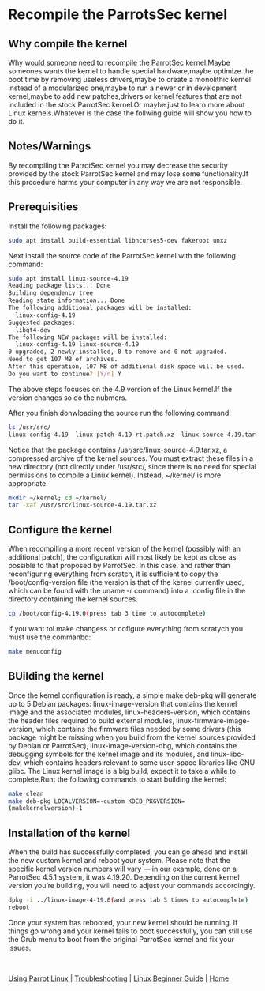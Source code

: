 # Recompile the ParrotsSec kernel

##  Why compile the kernel

Why would someone need to recompile the ParrotSec kernel.Maybe someones wants the kernel to handle special hardware,maybe optimize the boot time by removing useless drivers,maybe to create a monolithic kernel instead of a modularized one,maybe to run a newer or in development kernel,maybe to add new patches,drivers or kernel features that are not included in the stock ParrotSec kernel.Or maybe just to learn more about Linux kernels.Whatever is the case the follwing guide will show you how to do it.

## Notes/Warnings

By recompiling the ParrotSec kernel you may decrease the security provided by the stock ParrotSec kernel and may lose some functionality.If this procedure harms your computer in any way we are not responsible.

## Prerequisities

Install the following packages:
```bash
sudo apt install build-essential libncurses5-dev fakeroot unxz
```
Next install the source code of the ParrotSec kernel with the following command:
```bash
sudo apt install linux-source-4.19
Reading package lists... Done
Building dependency tree       
Reading state information... Done
The following additional packages will be installed:
  linux-config-4.19
Suggested packages:
  libqt4-dev
The following NEW packages will be installed:
  linux-config-4.19 linux-source-4.19
0 upgraded, 2 newly installed, 0 to remove and 0 not upgraded.
Need to get 107 MB of archives.
After this operation, 107 MB of additional disk space will be used.
Do you want to continue? [Y/n] Y
```
The above steps focuses on the 4.9 version of the Linux kernel.If the version changes so do the nubmers.

After you finish donwloading the source run the following command:
```bash
ls /usr/src/
linux-config-4.19  linux-patch-4.19-rt.patch.xz  linux-source-4.19.tar.xz
```
Notice that the package contains /usr/src/linux-source-4.9.tar.xz, a compressed archive of the kernel sources. You must extract these files in a new directory (not directly under /usr/src/, since there is no need for special permissions to compile a Linux kernel). Instead, ~/kernel/ is more appropriate.
```bash 
mkdir ~/kernel; cd ~/kernel/
tar -xaf /usr/src/linux-source-4.19.tar.xz
```

## Configure the kernel



When recompiling a more recent version of the kernel (possibly with an additional patch), the configuration will most likely be kept as close as possible to that proposed by ParrotSec. In this case, and rather than reconfiguring everything from scratch, it is sufficient to copy the /boot/config-version file (the version is that of the kernel currently used, which can be found with the uname -r command) into a .config file in the directory containing the kernel sources.
```bash
cp /boot/config-4.19.0(press tab 3 time to autocomplete)
```
If you want toi make changess or cofigure everything from scratych you must use the commanbd:
```bash
make menuconfig
```

## BUilding the kernel

Once the kernel configuration is ready, a simple make deb-pkg will generate up to 5 Debian packages: linux-image-version that contains the kernel image and the associated modules, linux-headers-version, which contains the header files required to build external modules, linux-firmware-image-version, which contains the firmware files needed by some drivers (this package might be missing when you build from the kernel sources provided by Debian or ParrotSec), linux-image-version-dbg, which contains the debugging symbols for the kernel image and its modules, and linux-libc-dev, which contains headers relevant to some user-space libraries like GNU glibc. The Linux kernel image is a big build, expect it to take a while to complete.Runt the following commands to start building the kernel:
```bash
make clean
make deb-pkg LOCALVERSION=-custom KDEB_PKGVERSION=
(makekernelversion)-1
```

## Installation of the kernel

When the build has successfully completed, you can go ahead and install the new custom kernel and reboot your system. Please note that the specific kernel version numbers will vary — in our example, done on a ParrotSec 4.5.1 system, it was 4.19.20. Depending on the current kernel version you’re building, you will need to adjust your commands accordingly.
```bash
dpkg -i ../linux-image-4-19.0(and press tab 3 times to autocomplete)
reboot
```
Once your system has rebooted, your new kernel should be running. If things go wrong and your kernel fails to boot successfully, you can still use the Grub menu to boot from the original ParrotSec kernel and fix your issues.

&nbsp;

[Using Parrot Linux](https://www.parrotsec.org/docs/info/start/) | [Troubleshooting](https://www.parrotsec.org/docs/trbl/start/) | [Linux Beginner Guide](https://www.parrotsec.org/docs/library/lbg-basics/) | [Home](https://www.parrotsec.org/docs/)